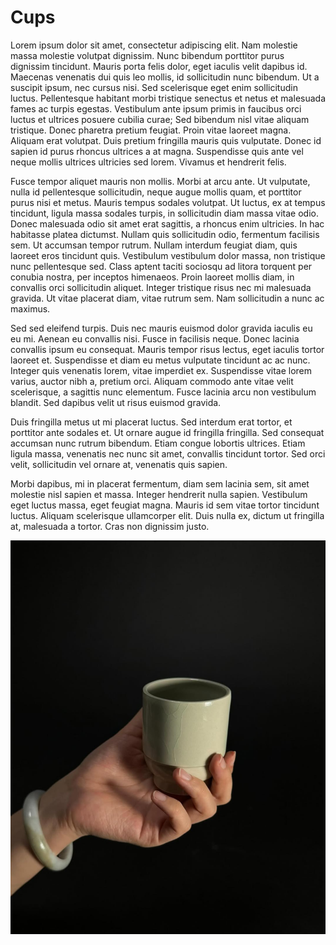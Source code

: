 # Cups
Lorem ipsum dolor sit amet, consectetur adipiscing elit. Nam molestie massa molestie volutpat dignissim. Nunc bibendum porttitor purus dignissim tincidunt. Mauris porta felis dolor, eget iaculis velit dapibus id. Maecenas venenatis dui quis leo mollis, id sollicitudin nunc bibendum. Ut a suscipit ipsum, nec cursus nisi. Sed scelerisque eget enim sollicitudin luctus. Pellentesque habitant morbi tristique senectus et netus et malesuada fames ac turpis egestas. Vestibulum ante ipsum primis in faucibus orci luctus et ultrices posuere cubilia curae; Sed bibendum nisl vitae aliquam tristique. Donec pharetra pretium feugiat. Proin vitae laoreet magna. Aliquam erat volutpat. Duis pretium fringilla mauris quis vulputate. Donec id sapien id purus rhoncus ultrices a at magna. Suspendisse quis ante vel neque mollis ultrices ultricies sed lorem. Vivamus et hendrerit felis.

Fusce tempor aliquet mauris non mollis. Morbi at arcu ante. Ut vulputate, nulla id pellentesque sollicitudin, neque augue mollis quam, et porttitor purus nisi et metus. Mauris tempus sodales volutpat. Ut luctus, ex at tempus tincidunt, ligula massa sodales turpis, in sollicitudin diam massa vitae odio. Donec malesuada odio sit amet erat sagittis, a rhoncus enim ultricies. In hac habitasse platea dictumst. Nullam quis sollicitudin odio, fermentum facilisis sem. Ut accumsan tempor rutrum. Nullam interdum feugiat diam, quis laoreet eros tincidunt quis. Vestibulum vestibulum dolor massa, non tristique nunc pellentesque sed. Class aptent taciti sociosqu ad litora torquent per conubia nostra, per inceptos himenaeos. Proin laoreet mollis diam, in convallis orci sollicitudin aliquet. Integer tristique risus nec mi malesuada gravida. Ut vitae placerat diam, vitae rutrum sem. Nam sollicitudin a nunc ac maximus.

Sed sed eleifend turpis. Duis nec mauris euismod dolor gravida iaculis eu eu mi. Aenean eu convallis nisi. Fusce in facilisis neque. Donec lacinia convallis ipsum eu consequat. Mauris tempor risus lectus, eget iaculis tortor laoreet et. Suspendisse et diam eu metus vulputate tincidunt ac ac nunc. Integer quis venenatis lorem, vitae imperdiet ex. Suspendisse vitae lorem varius, auctor nibh a, pretium orci. Aliquam commodo ante vitae velit scelerisque, a sagittis nunc elementum. Fusce lacinia arcu non vestibulum blandit. Sed dapibus velit ut risus euismod gravida.

Duis fringilla metus ut mi placerat luctus. Sed interdum erat tortor, et porttitor ante sodales et. Ut ornare augue id fringilla fringilla. Sed consequat accumsan nunc rutrum bibendum. Etiam congue lobortis ultrices. Etiam ligula massa, venenatis nec nunc sit amet, convallis tincidunt tortor. Sed orci velit, sollicitudin vel ornare at, venenatis quis sapien.

Morbi dapibus, mi in placerat fermentum, diam sem lacinia sem, sit amet molestie nisl sapien et massa. Integer hendrerit nulla sapien. Vestibulum eget luctus massa, eget feugiat magna. Mauris id sem vitae tortor tincidunt luctus. Aliquam scelerisque ullamcorper elit. Duis nulla ex, dictum ut fringilla at, malesuada a tortor. Cras non dignissim justo.

![Test Image](./process/01_cup.jpg)